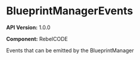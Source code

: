 # BlueprintManagerEvents

**API Version:** 1.0.0

**Component:** RebelCODE

Events that can be emitted by the BlueprintManager

